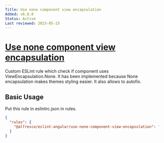 ```yaml
---
Title: Use none component view encapsulation
Added: v6.0.0
Status: Active
Last reviewed: 2023-05-23
---
```


# [Use none component view encapsulation](../../../lib/eslint-angular/src/rules/use-none-component-view-encapsulation/use-none-component-view-encapsulation.ts "Defined in use-none-component-view-encapsulation.ts")

Custom ESLint rule which check if component uses ViewEncapsulation.None. It has been implemented because None encapsulation makes themes styling easier.
It also allows to autofix.

## Basic Usage
Put this rule in eslintrc.json in rules. 

```json
{
  "rules": {
    "@alfresco/eslint-angular/use-none-component-view-encapsulation": "error"
  }
}
```
